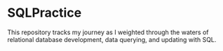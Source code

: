 # SQLPractice

This repository tracks my journey as I weighted 
through the waters of relational database development, 
data querying, and updating with SQL.
